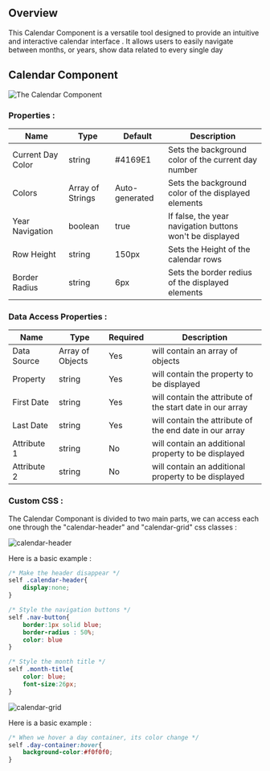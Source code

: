## Overview

This Calendar Component is a versatile tool designed to provide an intuitive and interactive calendar interface . It allows users to easily navigate between months, or years, show data related to every single day
## Calendar Component
![The Calendar Component](https://github.com/TihounaNasrallah/qodly-calendar/assets/73143827/221a3ea5-c749-45b6-bd0a-1295825e4a46)

### Properties :

| Name | Type | Default | Description |
| -------- | ------- | -------- | ------- |
| Current Day Color | string | #4169E1 | Sets the background color of the current day number|
| Colors | Array of Strings | Auto-generated | Sets the background color of the displayed elements |
| Year Navigation | boolean | true | If false, the year navigation buttons won't be displayed |
| Row Height | string | 150px | Sets the Height of the calendar rows |
| Border Radius | string | 6px | Sets the border redius of the displayed elements |

### Data Access Properties :

| Name | Type | Required | Description |
| -------- | ------- | -------- | ------- |
| Data Source | Array of Objects | Yes | will contain an array of objects |
| Property | string | Yes | will contain the property to be displayed |
| First Date | string | Yes | will contain the attribute of the start date in our array |
| Last Date | string | Yes | will contain the attribute of the end date in our array |
| Attribute 1 | string | No | will contain an additional property to be displayed |
| Attribute 2 | string | No | will contain an additional property to be displayed |

### Custom CSS :

The Calendar Componant is divided to two main parts, we can access each one through the "calendar-header" and "calendar-grid" css classes :

![calendar-header](https://github.com/TihounaNasrallah/qodly-calendar/assets/73143827/e01c75f2-e379-4d37-8d99-1a90e3363386)

Here is a basic example : 

```css
/* Make the header disappear */ 
self .calendar-header{
	display:none;
}

/* Style the navigation buttons */ 
self .nav-button{
	border:1px solid blue;
	border-radius : 50%;
	color: blue
}

/* Style the month title */ 
self .month-title{
	color: blue;
	font-size:26px;
}
```

![calendar-grid](https://github.com/TihounaNasrallah/qodly-calendar/assets/73143827/4229c329-0304-4a05-a3d4-9c36188d4a5a)

Here is a basic example : 

```css
/* When we hover a day container, its color change */ 
self .day-container:hover{
	background-color:#f0f0f0;
}
```
